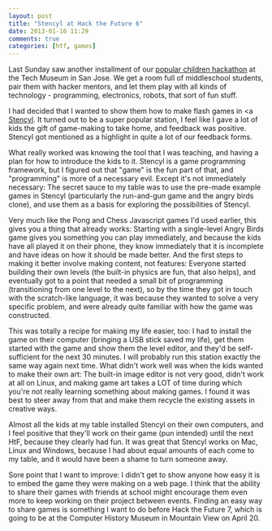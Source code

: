 ```yaml
---
layout: post
title: "Stencyl at Hack the Future 6"
date: 2013-01-16 11:29
comments: true
categories: [htf, games]
---
```

Last Sunday saw another installment of our
[popular children hackathon](http://hackthefuture.org/ "Hack The Future") at the Tech
Museum in San Jose. We get a room full of middleschool students, pair them with
hacker mentors, and let them play with all kinds of technology - programming,
electronics, robots, that sort of fun stuff.

I had decided that I wanted to show them how to make flash games in <a
[Stencyl](http://www.stencyl.com/ "Stencyl"). It turned out to be a super popular
station, I feel like I gave a lot of kids the gift of game-making to take home,
and feedback was positive. Stencyl got mentioned as a highlight in quite a lot
of our feedback forms.

<!-- more -->
What really worked was knowing the tool that I was teaching, and having a plan
for how to introduce the kids to it. Stencyl is a game programming framework,
but I figured out that "game" is the fun part of that, and "programming" is more
of a necessary evil. Except it's not immediately necessary: The secret sauce to
my table was to use the pre-made example games in Stencyl (particularly the
run-and-gun game and the angry birds clone), and use them as a basis for
exploring the possibilities of Stencyl.

Very much like the Pong and Chess Javascript games I'd used earlier, this gives
you a thing that already works: Starting with a single-level Angry Birds game
gives you something you can play immediately, and because the kids have all
played it on their phone, they know immediately that it is incomplete and have
ideas on how it should be made better. And the first steps to making it better
involve making content, not features: Everyone started building their own levels
(the built-in physics are fun, that also helps), and eventually got to a point
that needed a small bit of programming (transitioning from one level to the
next), so by the time they got in touch with the scratch-like language, it was
because they wanted to solve a very specific problem, and were already quite
familiar with how the game was constructed.

This was totally a recipe for making my life easier, too: I had to install the
game on their computer (bringing a USB stick saved my life), get them started
with the game and show them the level editor, and they'd be self-sufficient for
the next 30 minutes. I will probably run this station exactly the same way again
next time. What didn't work well was when the kids wanted to make their own art:
The built-in image editor is not very good, didn't work at all on Linux, and
making game art takes a LOT of time during which you're not really learning
something about making games. I found it was best to steer away from that and
make them recycle the existing assets in creative ways.

Almost all the kids at my table installed Stencyl on their own computers, and I
feel positive that they'll work on their game (pun intended) until the next HtF,
because they clearly had fun. It was great that Stencyl works on Mac, Linux and
Windows, because I had about equal amounts of each come to my table, and it
would have been a shame to turn someone away.

Sore point that I want to improve: I didn't get to show anyone how easy it is to
embed the game they were making on a web page. I think that the ability to share
their games with friends at school might encourage them even more to keep
working on their project between events. Finding an easy way to share games is
something I want to do before Hack the Future 7, which is going to be at the
Computer History Museum in Mountain View on April 20.
